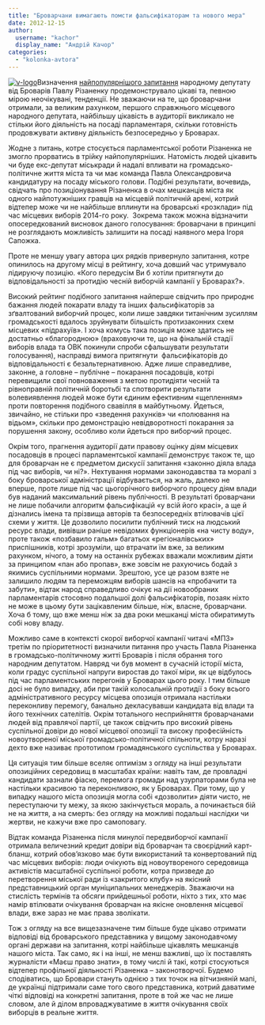 ```yaml
---
title: "Броварчани вимагають помсти фальсифікаторам та нового мера"
date: 2012-12-15
author: 
  username: "kachor"
  display_name: "Андрій Качор"
categories: 
  - "kolonka-avtora"
---
```


[![](https://mpz.brovary.org/wp-content/uploads/2012/12/v-logo.jpg "v-logo")](https://mpz.brovary.org/wp-content/uploads/2012/12/v-logo.jpg)Визначення [найпопулярнішого запитання](https://mpz.brovary.org/chitachiv-mpz-naybilshe-tsikavit-chi-bude-rizanenko-i-nadali-aktivno-diyati-u-brovarah/) народному депутату від Броварів Павлу Різаненку продемонструвало цікаві та, певною мірою неочікувані, тенденції. Не зважаючи на те, що броварчани отримали, за великим рахунком, першого справжнього місцевого народного депутата, найбільшу цікавість в аудиторії викликало не стільки його діяльність на посаді парламентаря, скільки готовність продовжувати активну діяльність безпосередньо у Броварах.

Жодне з питань, котре стосується парламентської роботи Різаненка не змогло прорватись в трійку найпопулярніших. Натомість людей цікавить чи буде екс-депутат міськради й надалі впливати на громадсько-політичне життя міста та чи має команда Павла Олександровича кандидатуру на посаду міського голови. Подібні результати, вочевидь, свідчать про позиціонування Різаненка в очах мешканців міста як одного найпотужніших гравців на місцевій політичній арені, котрий відтепер може чи не найбільше вплинути на броварські «розклади» під час місцевих виборів 2014-го року.  Зокрема також можна відзначити опосередкований висновок даного голосування: броварчани в принципі не розглядають можливість залишити на посаді наявного мера Ігоря Сапожка.

Проте не меншу увагу автора цих рядків привернуло запитання, котре опинилось на другому місці в рейтингу, хоча довший час утримувало лідируючу позицію. «Кого передусім Ви б хотіли притягнути до відповідальності за протидію чесній виборчій кампанії у Броварах?».

Високий рейтинг подібного запитання найперше свідчить про природнє бажання людей покарати владу та інших фальсифікаторів за зґвалтований виборчий процес, коли лише завдяки титанічним зусиллям громадськості вдалось зруйнувати більшість протизаконних схем місцевих «підрахуїв». І хоча комусь така позиція може здатись не достатньо «благородною» (враховуючи те, що на фінальній стадії виборів влада та ОВК покинули спроби сфальшувати результати голосування), насправді вимога притягнути  фальсифікаторів до відповідальності є безальтернативною. Адже лише справедливе, законне, а головне – публічне – покарання посадовців, котрі перевищили свої повноваження з метою протидіяти чесній та рівноправній політичній боротьбі та спотворити результати волевиявлення людей може бути єдиним ефективним «щепленням» проти повторення подібного свавілля в майбутньому. Йдеться, звичайно, не стільки про «зведення рахунків» чи «полювання на відьом», скільки про демонстрацію невідворотності покарання за порушення закону, особливо коли йдеться про виборчий процес.

Окрім того, прагнення аудиторії дати правову оцінку діям місцевих посадовців в процесі парламентської кампанії демонструє також те, що для броварчан не є предметом дискусії запитання «законно діяла влада під час виборів, чи ні?». Нехтування нормами законодавства та моралі з боку броварської адміністрації відбувається, на жаль, далеко не вперше, проте лише під час цьогорічного виборчого процесу діям влади був наданий максимальний рівень публічності. В результаті броварчани не лише побачили алгоритм фальсифікацій «у всій його красі», а ще й дізнались імена та прізвища авторів та безпосередніх втілювачів цієї схеми у життя. Це дозволило посилити публічний тиск на людський ресурс влади, вивівши раніше невідомих функціонерів «на чисту воду», проте також «позбавило гальм» багатьох «регіоналівських» приспішників, котрі зрозуміли, що втрачати їм вже, за великим рахунком, нічого, а тому на останніх рубежах вважали можливим діяти за принципом «пан або пропав», вже зовсім не рахуючись бодай з якимись суспільними нормами. Зрештою, усе це разом взяте не залишило людям та переможцям виборів шансів на «пробачити та забути», відтак народ справедливо очікує на дії новообраних парламентарів стосовно подальшої долі фальсифікаторів, позаяк ніхто не може в цьому бути зацікавленим більше, ніж, власне, броварчани. Хоча б тому, що вже менш ніж за два роки мешканці міста обиратимуть собі нову владу.

Можливо саме в контексті скорої виборчої кампанії читачі «МПЗ» третім по пріоритетності визначили питання про участь Павла Різаненка в громадсько-політичному житті Броварів і після обрання того народним депутатом. Навряд чи був момент в сучасній історії міста, коли градус суспільної напруги виростав до такої міри, як це відбулось під час парламентських перегонів у Броварах цього року. І тим більше досі не було випадку, аби при такій колосальній протидії з боку всього адміністративного ресурсу місцева опозиція отримала настільки переконливу перемогу, банально декласувавши кандидата від влади та його технічних сателітів. Окрім тотального несприйняття броварчанами людей від правлячої партії, це також свідчить про високий рівень суспільної довіри до нової місцевої опозиції та високу професійність новоутвореної міської громадсько-політичної спільноти, котру наразі дехто вже називає прототипом громадянського суспільства у Броварах.

Ця ситуація тим більше вселяє оптимізм з огляду на інші результати опозиційних середовищ в масштабах країни: навіть там, де провладні кандидати зазнали фіаско, перемога громади над узурпаторами була не настільки красивою та переконливою, як у Броварах. При тому, що у випадку нашого міста опозиція могла собі «дозволити» діяти чисто, не переступаючи ту межу, за якою закінчується мораль, а починається бій не на життя, а на смерть: без огляду на можливі подальші наслідки чи жертви, не кажучи вже про самоповагу.

Відтак команда Різаненка після минулої передвиборчої кампанії отримала величезний кредит довіри від броварчан та своєрідний карт-бланш, котрий обов’язково має бути використаний та конвертований під час місцевих виборів: люди очікують від новоутвореного середовища активістів масштабної суспільної роботи, котра призведе до перетворення міської ради із «закритого клубу» на якісний представницький орган муніципальних менеджерів. Зважаючи на стислість термінів та обсяги прийдешньої роботи, ніхто з тих, хто має намір втілювати очікування броварчан на якісне оновлення місцевої влади, вже зараз не має права зволікати.

Тож з огляду на все вищезазначене тим більше буде цікаво отримати відповіді від броварського представника у вищому законодавчому органі держави на запитання, котрі найбільше цікавлять мешканців нашого міста. Так само, як і на інші, не менш важливі, що їх поставлять журналісти «Маєш право знати», в тому числі й такі, котрі стосуються відтепер профільної діяльності Різаненка – законотворчої. Будемо сподіватись, що Бровари стануть однією з тих точок на вітчизняній мапі, де українці підтримали саме того свого представника, котрий даватиме чіткі відповіді на конкретні запитання, проте в той же час не лише словом, але й ділом впроваджуватиме в життя очікування своїх виборців в реальне життя.
